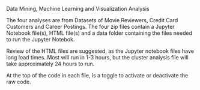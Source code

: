 Data Mining, Machine Learning and Visualization Analysis

The four analyses are from Datasets of Movie Reviewers, Credit Card Customers and Career Postings. The four zip files contain a Jupyter Notebook file(s), HTML file(s) and a data folder containing the files needed to run the Jupyter Notebok.

Review of the HTML files are suggested, as the Jupyter notebook files have long load times. Most will run in 1-3 hours, but the cluster analysis file will take approximately 24 hours to run.

At the top of the code in each file, is a toggle to activate or deactivate the raw code. 
